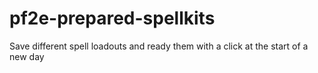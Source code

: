 # pf2e-prepared-spellkits
Save different spell loadouts and ready them with a click at the start of a new day